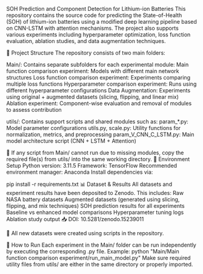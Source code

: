 SOH Prediction and Component Detection for Lithium-ion Batteries
This repository contains the source code for predicting the State-of-Health (SOH) of lithium-ion batteries using a modified deep learning pipeline based on CNN-LSTM with attention mechanisms. The project also supports various experiments including hyperparameter optimization, loss function evaluation, ablation studies, and data augmentation techniques.

📁 Project Structure
The repository consists of two main folders:

Main/:
Contains separate subfolders for each experimental module:
Main function comparison experiment: Models with different main network structures
Loss function comparison experiment: Experiments comparing multiple loss functions
Hyperparameter comparison experiment: Runs using different hyperparameter configurations
Data Augmentation: Experiments using original + augmented datasets (slicing, flipping, and linear mix)
Ablation experiment: Component-wise evaluation and removal of modules to assess contribution

utils/:
Contains support scripts and shared modules such as:
param_*.py: Model parameter configurations
utils.py, scale.py: Utility functions for normalization, metrics, and preprocessing
param_V_CNN_C_LSTM.py: Main model architecture script (CNN + LSTM + Attention)

🔁 If any script from Main/ cannot run due to missing modules, copy the required file(s) from utils/ into the same working directory.
🐍 Environment Setup
Python version: 3.11.5
Framework: TensorFlow
Recommended environment manager: Anaconda
Install dependencies via:

pip install -r requirements.txt
📊 Dataset & Results
All datasets and experiment results have been deposited to Zenodo. This includes:
Raw NASA battery datasets
Augmented datasets (generated using slicing, flipping, and mix techniques)
SOH prediction results for all experiments
Baseline vs enhanced model comparisons
Hyperparameter tuning logs
Ablation study output
📥 DOI: 10.5281/zenodo.15239011

🚨 All new datasets were created using scripts in the repository.

🔧 How to Run
Each experiment in the Main/ folder can be run independently by executing the corresponding .py file. Example:
python "Main/Main function comparison experiment/run_main_model.py"
Make sure required utility files from utils/ are either in the same directory or properly imported.

